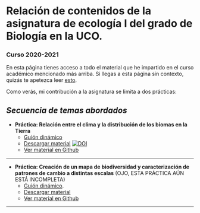 # Relación de contenidos de la asignatura de **ecología** I del grado de Biología en la UCO.

### Curso 2020-2021





En esta página tienes acceso a todo el material que he impartido en el curso académico mencionado más arriba. Si llegas a esta página sin contexto, quizás te apetezca leer [esto](https://aprendiendo-cosas.github.io/).

Como verás, mi contribución a la asignatura se limita a dos prácticas:




## *Secuencia de temas abordados* 

+ **Práctica: Relación entre el clima y la distribución de los biomas en la Tierra** 
  + [Guión dinámico](https://rawcdn.githack.com/aprendiendo-cosas/P_biomas_ecologia_I_biologia/2020-2021/guion_practica_biomas_vs_clima.html) 
  + [Descargar material](https://zenodo.org/record/5649255/files/aprendiendo-cosas/P_biomas_ecologia_I_biologia-2020-2021.zip?download=1) [![DOI](https://zenodo.org/badge/DOI/10.5281/zenodo.5649255.svg)](https://doi.org/10.5281/zenodo.5649255)
  + [Ver material en Github](https://github.com/aprendiendo-cosas/P_biomas_ecologia_I_biologia/tree/2020-2021) 
***
+ **Práctica: Creación de un mapa de biodiversidad y caracterización de patrones de cambio a distintas escalas** (OJO, ESTA PRÁCTICA AÚN ESTÁ INCOMPLETA)
  + [Guión dinámico](https://rawcdn.githack.com/aprendiendo-cosas/P_Shannon_ecologia_I_bio). 
  + [Descargar material]()
  + [Ver material en Github](https://github.com/aprendiendo-cosas/P_Shannon_ecologia_I_bio/tree/2020-2021)
***

